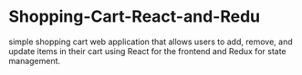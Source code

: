 # Shopping-Cart-React-and-Redu
simple shopping cart web application that allows users to add, remove, and update items in their cart using React for the frontend and Redux for state management.
